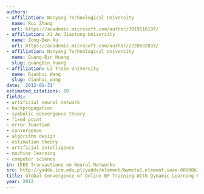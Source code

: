 ```yaml
---
authors:
- affiliation: Nanyang Technological University
  name: Rui Zhang
  url: https://academic.microsoft.com/author/3019116197/
- affiliation: Xi An Jiaotong University
  name: Zong-Ben Xu
  url: https://academic.microsoft.com/author/2228032833/
- affiliation: Nanyang Technological University
  name: Guang-Bin Huang
  slug: guangbin_huang
- affiliation: La Trobe University
  name: Dianhui Wang
  slug: dianhui_wang
date: '2012-01-31'
estimated_citations: 80
fields:
- artificial neural network
- backpropagation
- symbolic convergence theory
- fixed point
- error function
- convergence
- algorithm design
- estimation theory
- artificial intelligence
- machine learning
- computer science
in: IEEE Transactions on Neural Networks
src: http://yadda.icm.edu.pl/yadda/element/bwmeta1.element.ieee-000006144048
title: Global Convergence of Online BP Training With Dynamic Learning Rate
year: 2012
---
```

